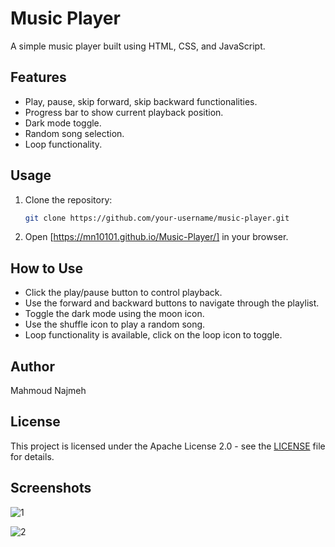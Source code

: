 # Music Player

A simple music player built using HTML, CSS, and JavaScript.

## Features

- Play, pause, skip forward, skip backward functionalities.
- Progress bar to show current playback position.
- Dark mode toggle.
- Random song selection.
- Loop functionality.

## Usage

1. Clone the repository:

   ```bash
   git clone https://github.com/your-username/music-player.git

2. Open [https://mn10101.github.io/Music-Player/] in your browser.

## How to Use
- Click the play/pause button to control playback.
- Use the forward and backward buttons to navigate through the playlist.
- Toggle the dark mode using the moon icon.
- Use the shuffle icon to play a random song.
- Loop functionality is available, click on the loop icon to toggle.

## Author
Mahmoud Najmeh

## License
This project is licensed under the Apache License 2.0 - see the [LICENSE](LICENSE) file for details.


## Screenshots

![1](https://github.com/MN10101/Music-Player/assets/78208459/201aaeb7-0fd6-4897-9d08-1c365b61d6d7)

![2](https://github.com/MN10101/Music-Player/assets/78208459/cfc06fe9-3c71-4e3d-a8b7-160fd879d3c0)





